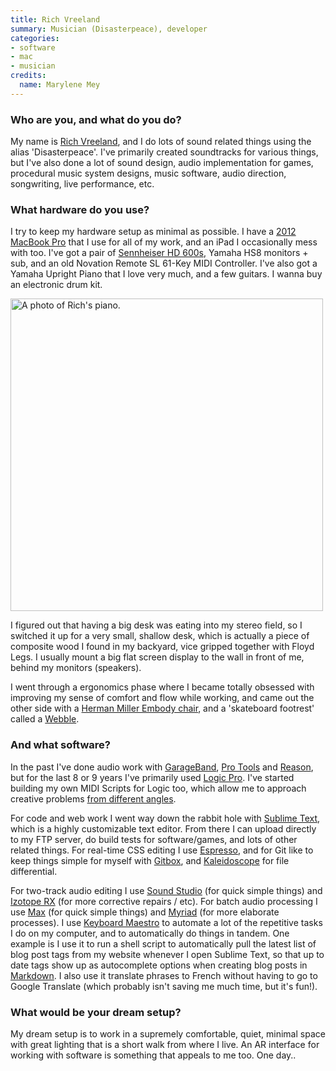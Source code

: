 ```yaml
---
title: Rich Vreeland
summary: Musician (Disasterpeace), developer
categories:
- software
- mac
- musician
credits:
  name: Marylene Mey
---
```


### Who are you, and what do you do?

My name is [Rich Vreeland](http://disasterpeace.com/ "Rich's website."), and I do lots of sound related things using the alias 'Disasterpeace'. I've primarily created soundtracks for various things, but I've also done a lot of sound design, audio implementation for games, procedural music system designs, music software, audio direction, songwriting, live performance, etc.

### What hardware do you use?

I try to keep my hardware setup as minimal as possible. I have a [2012 MacBook Pro][macbook-pro] that I use for all of my work, and an iPad I occasionally mess with too. I've got a pair of [Sennheiser HD 600s][hd-600], Yamaha HS8 monitors + sub, and an old Novation Remote SL 61-Key MIDI Controller. I've also got a Yamaha Upright Piano that I love very much, and a few guitars. I wanna buy an electronic drum kit.

<img src="/images/interviews/rich.vreeland/piano.jpg" width="500" height="500" alt="A photo of Rich's piano." class="detail">

I figured out that having a big desk was eating into my stereo field, so I switched it up for a very small, shallow desk, which is actually a piece of composite wood I found in my backyard, vice gripped together with Floyd Legs. I usually mount a big flat screen display to the wall in front of me, behind my monitors (speakers).

I went through a ergonomics phase where I became totally obsessed with improving my sense of comfort and flow while working, and came out the other side with a [Herman Miller Embody chair][embody], and a 'skateboard footrest' called a [Webble][].

### And what software?

In the past I've done audio work with [GarageBand][], [Pro Tools][pro-tools] and [Reason][], but for the last 8 or 9 years I've primarily used [Logic Pro][logic-pro]. I've started building my own MIDI Scripts for Logic too, which allow me to approach creative problems [from different angles](https://www.youtube.com/watch?v=oUlL0qANfVc "Rich's YouTube video of his MIDI Scripts.").

For code and web work I went way down the rabbit hole with [Sublime Text][sublime-text], which is a highly customizable text editor. From there I can upload directly to my FTP server, do build tests for software/games, and lots of other related things. For real-time CSS editing I use [Espresso][], and for Git like to keep things simple for myself with [Gitbox][], and [Kaleidoscope][] for file differential.

For two-track audio editing I use [Sound Studio][sound-studio] (for quick simple things) and [Izotope RX][rx] (for more corrective repairs / etc). For batch audio processing I use [Max][] (for quick simple things) and [Myriad][] (for more elaborate processes). I use [Keyboard Maestro][keyboard-maestro] to automate a lot of the repetitive tasks I do on my computer, and to automatically do things in tandem. One example is I use it to run a shell script to automatically pull the latest list of blog post tags from my website whenever I open Sublime Text, so that up to date tags show up as autocomplete options when creating blog posts in [Markdown][]. I also use it translate phrases to French without having to go to Google Translate (which probably isn't saving me much time, but it's fun!).

### What would be your dream setup?

My dream setup is to work in a supremely comfortable, quiet, minimal space with great lighting that is a short walk from where I live. An AR interface for working with software is something that appeals to me too. One day..

[hd-600]: https://www.amazon.com/Sennheiser-Dynamic-Professional-Stereo-Headphones/dp/B00004SY4H "Over the ear headphones."
[macbook-pro]: https://www.apple.com/macbook-pro/ "A laptop."
[embody]: http://www.hermanmiller.com/products/seating/performance-work-chairs/embody-chairs.html "An ergonomic work chair."
[webble]: http://www.thewebble.com/products.html "A skateboard-like footrest."
[reason]: https://www.propellerheads.se/reason "A virtual studio rack for creating music."
[rx]: https://www.izotope.com/en/products/repair-and-edit/rx.html "Audio repair software."
[garageband]: https://www.apple.com/mac/garageband/ "An audio recording and editing tool for the Mac."
[gitbox]: http://gitboxapp.com/ "A Git client for macOS."
[sublime-text]: http://www.sublimetext.com/ "A coder's text editor."
[sound-studio]: https://en.wikipedia.org/wiki/Sound_Studio "A sound editor for the Mac."
[markdown]: https://daringfireball.net/projects/markdown/ "An email-like format for marking up text."
[max]: https://cycling74.com/products/max/ "A visual programming environment."
[myriad]: http://www.audiofile-engineering.com/myriad/index.html "A batch audio processor."
[espresso]: http://macrabbit.com/espresso/ "A single-window HTML/web tool for the Mac."
[kaleidoscope]: https://www.kaleidoscopeapp.com/ "A file and image diff app for the Mac."
[keyboard-maestro]: http://www.keyboardmaestro.com/main/ "A macro application for the Mac."
[logic-pro]: https://www.apple.com/logic-pro/ "A professional audio application for the Mac."
[pro-tools]: http://www.avid.com/US/products/Pro-Tools-8-Software "Audio editing and processing software."
